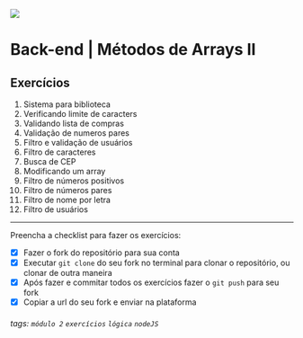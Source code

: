 ![](https://i.imgur.com/xG74tOh.png)

# Back-end | Métodos de Arrays II

## Exercícios

1. Sistema para biblioteca
2. Verificando limite de caracters
3. Validando lista de compras
4. Validação de numeros pares
5. Filtro e validação de usuários
6. Filtro de caracteres
7. Busca de CEP
8. Modificando um array
9. Filtro de números positivos
10. Filtro de números pares
11. Filtro de nome por letra
12. Filtro de usuários

---

Preencha a checklist para fazer os exercícios:

-   [x] Fazer o fork do repositório para sua conta
-   [x] Executar `git clone` do seu fork no terminal para clonar o repositório, ou clonar de outra maneira
-   [x] Após fazer e commitar todos os exercícios fazer o `git push` para seu fork
-   [x] Copiar a url do seu fork e enviar na plataforma

###### tags: `módulo 2` `exercícios` `lógica` `nodeJS`
